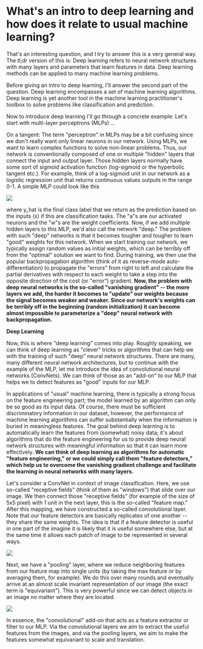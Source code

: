 # What's an intro to deep learning and how does it relate to usual machine learning?

That's an interesting question, and I try to answer this is a very general way.
The tl;dr version of this is: Deep learning refers to neural network structures with many layers and parameters that learn features in data. Deep learning methods can be applied to many machine learning problems.

Before giving an intro to deep learning, I'll answer the second part of the question. Deep learning encompasses a set of machine learning algorithms. Deep learning is yet another tool in the machine learning practitioner's toolbox to solve problems like classification and prediction.

Now to introduce deep learning I'll go through a concrete example:
Let's start with multi-layer perceptrons (MLPs) ...

On a tangent: The term "perceptron" in MLPs may be a bit confusing since we don't really want only linear neurons in our network. Using MLPs, we want to learn complex functions to solve non-linear problems. Thus, our network is conventionally composed of one or multiple "hidden" layers that connect the input and output layer. Those hidden layers normally have some sort of sigmoid activation function (log-sigmoid or the hyperbolic tangent etc.). For example, think of a log-sigmoid unit in our network as a logistic regression unit that returns continuous values outputs in the range 0-1. A simple MLP could look like this

![](./difference-deep-and-normal-learning/mlp.png)


where y_hat is the final class label that we return as the prediction based on the inputs (x) if this are classification tasks. The "a"s are our activated neurons and the "w"s are the weight coefficients.
Now, if we add multiple hidden layers to this MLP, we'd also call the network "deep." The problem with such "deep" networks is that it becomes tougher and tougher to learn "good" weights for this network. When we start training our network, we typically assign random values as initial weights, which can be terribly off from the "optimal" solution we want to find. During training, we then use the popular backpropagation algorithm (think of it as reverse-mode auto-differentiation) to propagate the "errors" from right to left and calculate the partial derivatives with respect to each weight to take a step into the opposite direction of the cost (or "error") gradient. **Now, the problem with deep neural networks is the so-called "vanishing gradient" -- the more layers we add, the harder it becomes to "update" our weights because the signal becomes weaker and weaker. Since our network's weights can be terribly off in the beginning (random initialization) it can become almost impossible to parameterize a "deep" neural network with backpropagation.**

**Deep Learning**

Now, this is where "deep learning" comes into play. Roughly speaking, we can think of deep learning as "clever" tricks or algorithms that can help we with the training of such "deep" neural network structures. There are many, many different neural network architectures, but to continue with the example of the MLP, let me introduce the idea of convolutional neural networks (ConvNets). We can think of those as an "add-on" to our MLP that helps we to detect features as "good" inputs for our MLP.

In applications of "usual" machine learning, there is typically a strong focus on the feature engineering part; the model learned by an algorithm can only be so good as its input data. Of course, there must be sufficient discriminatory information in our dataset, however, the performance of machine learning algorithms can suffer substantially when the information is buried in meaningless features. The goal behind deep learning is to automatically learn the features from (somewhat) noisy data; it's about algorithms that do the feature engineering for us to provide deep neural network structures with meaningful information so that it can learn more effectively. **We can think of deep learning as algorithms for automatic "feature engineering," or we could simply call them "feature detectors," which help us to overcome the vanishing gradient challenge and facilitate the learning in neural networks with many layers.**



Let's consider a ConvNet in context of image classification.
Here, we use so-called "receptive fields" (think of them as "windows") that slide over our image. We then connect those "receptive fields" (for example of the size of 5x5 pixel) with 1 unit in the next layer, this is the so-called "feature map." After this mapping, we have constructed a so-called convolutional layer. Note that our feature detectors are basically replicates of one another -- they share the same weights. The idea is that if a feature detector is useful in one part of the imagine it is likely that it is useful somewhere else, but at the same time it allows each patch of image to be represented in several ways.

![](./difference-deep-and-normal-learning/convolution.png)


Next, we have a "pooling" layer, where we reduce neighboring features from our feature map into single units (by taking the max feature or by averaging them, for example). We do this over many rounds and eventually arrive at an almost scale invariant representation of our image (the exact term is "equivariant"). This is very powerful since we can detect objects in an image no matter where they are located.


![](./difference-deep-and-normal-learning/convnet.png)   

In essence, the "convolutional" add-on that acts as a feature extractor or filter to our MLP. Via the convolutional layers we aim to extract the useful features from the images, and via the pooling layers, we aim to make the features somewhat equivariant to scale and translation.
